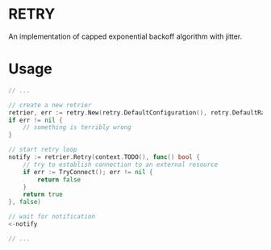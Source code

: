 # RETRY
An implementation of capped exponential backoff algorithm with jitter.

# Usage

```go
// ...

// create a new retrier
retrier, err := retry.New(retry.DefaultConfiguration(), retry.DefaultRandomNumber())
if err != nil {
    // something is terribly wrong
}

// start retry loop
notify := retrier.Retry(context.TODO(), func() bool {
    // try to establish connection to an external resource
    if err := TryConnect(); err != nil {
        return false
    }
    return true
}, false)

// wait for notification
<-notify

// ...
```